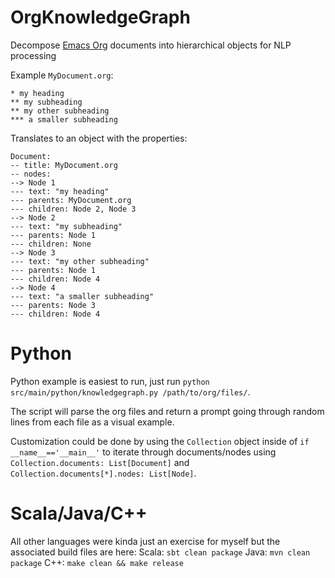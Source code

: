 # OrgKnowledgeGraph

Decompose [Emacs Org](https://orgmode.org/) documents into hierarchical objects for NLP processing

Example `MyDocument.org`:
```
* my heading
** my subheading
** my other subheading
*** a smaller subheading
```
Translates to an object with the properties:
```
Document:
-- title: MyDocument.org
-- nodes:
--> Node 1
--- text: "my heading"
--- parents: MyDocument.org
--- children: Node 2, Node 3
--> Node 2
--- text: "my subheading"
--- parents: Node 1
--- children: None
--> Node 3
--- text: "my other subheading"
--- parents: Node 1
--- children: Node 4
--> Node 4
--- text: "a smaller subheading"
--- parents: Node 3
--- children: Node 4
```
# Python
Python example is easiest to run, just run `python src/main/python/knowledgegraph.py /path/to/org/files/`.

The script will parse the org files and return a prompt going through random lines from each file as a visual example.

Customization could be done by using the `Collection` object inside of `if __name__=='__main__'` to iterate through documents/nodes using `Collection.documents: List[Document]` and `Collection.documents[*].nodes: List[Node]`.

# Scala/Java/C++
All other languages were kinda just an exercise for myself but the associated build files are here:
Scala: `sbt clean package`
Java: `mvn clean package`
C++: `make clean && make release`
